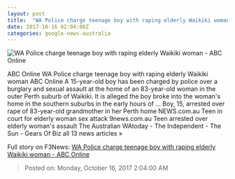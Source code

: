 ```yaml
---
layout: post
title:  "WA Police charge teenage boy with raping elderly Waikiki woman - ABC Online"
date: 2017-10-16 02:04:00Z
categories: google-news-australia
---
```


![WA Police charge teenage boy with raping elderly Waikiki woman - ABC Online](http://www.abc.net.au/news/linkableblob/8413676/data/abc-news-og-data.jpg)

ABC Online WA Police charge teenage boy with raping elderly Waikiki woman ABC Online A 15-year-old boy has been charged by police over a burglary and sexual assault at the home of an 83-year-old woman in the outer Perth suburb of Waikiki. It is alleged the boy broke into the woman's home in the southern suburbs in the early hours of ... Boy, 15, arrested over rape of 83-year-old grandmother in her Perth home NEWS.com.au Teen in court for elderly woman sex attack 9news.com.au Teen arrested over elderly woman's assault The Australian WAtoday - The Independent - The Sun - Gears Of Biz all 13 news articles »


Full story on F3News: [WA Police charge teenage boy with raping elderly Waikiki woman - ABC Online](http://www.f3nws.com/n/uTYV2B)

> Posted on: Monday, October 16, 2017 2:04:00 AM
